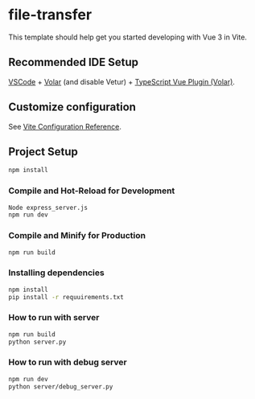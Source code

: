 # file-transfer

This template should help get you started developing with Vue 3 in Vite.

## Recommended IDE Setup

[VSCode](https://code.visualstudio.com/) + [Volar](https://marketplace.visualstudio.com/items?itemName=Vue.volar) (and disable Vetur) + [TypeScript Vue Plugin (Volar)](https://marketplace.visualstudio.com/items?itemName=Vue.vscode-typescript-vue-plugin).

## Customize configuration

See [Vite Configuration Reference](https://vitejs.dev/config/).

## Project Setup

```sh
npm install
```

### Compile and Hot-Reload for Development

```sh
Node express_server.js
npm run dev
```

### Compile and Minify for Production

```sh
npm run build
```

### Installing dependencies
```sh
npm install
pip install -r requuirements.txt
```

### How to run with server
```sh
npm run build
python server.py
```

### How to run with debug server
```sh
npm run dev
python server/debug_server.py
```